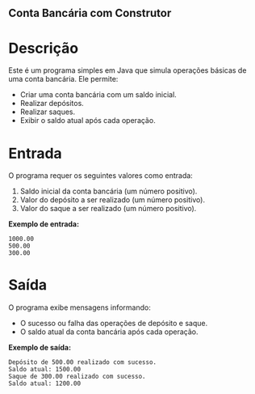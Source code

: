 ## Conta Bancária com Construtor

# Descrição
Este é um programa simples em Java que simula operações básicas de uma conta bancária. Ele permite:
- Criar uma conta bancária com um saldo inicial.
- Realizar depósitos.
- Realizar saques.
- Exibir o saldo atual após cada operação.

# Entrada
O programa requer os seguintes valores como entrada:
1. Saldo inicial da conta bancária (um número positivo).
2. Valor do depósito a ser realizado (um número positivo).
3. Valor do saque a ser realizado (um número positivo).

**Exemplo de entrada:**
```
1000.00
500.00
300.00
```

# Saída
O programa exibe mensagens informando:
- O sucesso ou falha das operações de depósito e saque.
- O saldo atual da conta bancária após cada operação.

**Exemplo de saída:**
```
Depósito de 500.00 realizado com sucesso.
Saldo atual: 1500.00
Saque de 300.00 realizado com sucesso.
Saldo atual: 1200.00
```

